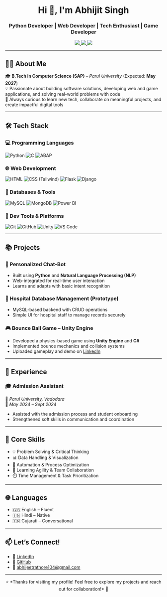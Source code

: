 <!-- Header -->
<h1 align="center">Hi 👋, I'm Abhijit Singh</h1>
<h3 align="center">Python Developer | Web Developer | Tech Enthusiast | Game Developer</h3>

<p align="center">
  <a href="https://github.com/Abhijit1018" target="_blank">
    <img src="https://img.shields.io/github/followers/Abhijit1018?label=GitHub&style=social" />
  </a>
  <a href="https://linkedin.com/in/abhijit-singh10" target="_blank">
    <img src="https://img.shields.io/badge/LinkedIn-blue?logo=linkedin&style=flat&labelColor=blue" />
  </a>
  <a href="mailto:abhijeetrathore104@gmail.com">
    <img src="https://img.shields.io/badge/Email-red?style=flat&logo=gmail&logoColor=white" />
  </a>
</p>

---

## 👨‍💻 About Me

🎓 **B.Tech in Computer Science (SAP)** – *Parul University* (Expected: **May 2027**)  
💡 Passionate about building software solutions, developing web and game applications, and solving real-world problems with code  
🚀 Always curious to learn new tech, collaborate on meaningful projects, and create impactful digital tools  

---

## 🛠️ Tech Stack

### 💻 Programming Languages
![Python](https://img.shields.io/badge/Python-3776AB?style=flat&logo=python&logoColor=white)
![C](https://img.shields.io/badge/C-00599C?style=flat&logo=c&logoColor=white)
![ABAP](https://img.shields.io/badge/ABAP-002856?style=flat&logo=sap&logoColor=white)

### 🌐 Web Development
![HTML](https://img.shields.io/badge/HTML5-E34F26?style=flat&logo=html5&logoColor=white)
![CSS (Tailwind)](https://img.shields.io/badge/Tailwind_CSS-38B2AC?style=flat&logo=tailwind-css&logoColor=white)
![Flask](https://img.shields.io/badge/Flask-000000?style=flat&logo=flask&logoColor=white)
![Django](https://img.shields.io/badge/Django-092E20?style=flat&logo=django&logoColor=white)

### 🧠 Databases & Tools
![MySQL](https://img.shields.io/badge/MySQL-00758F?style=flat&logo=mysql&logoColor=white)
![MongoDB](https://img.shields.io/badge/MongoDB-47A248?style=flat&logo=mongodb&logoColor=white)
![Power BI](https://img.shields.io/badge/Power_BI-F2C811?style=flat&logo=powerbi&logoColor=black)

### 🔧 Dev Tools & Platforms
![Git](https://img.shields.io/badge/Git-F05032?style=flat&logo=git&logoColor=white)
![GitHub](https://img.shields.io/badge/GitHub-181717?style=flat&logo=github&logoColor=white)
![Unity](https://img.shields.io/badge/Unity-000000?style=flat&logo=unity&logoColor=white)
![VS Code](https://img.shields.io/badge/VS_Code-007ACC?style=flat&logo=visual-studio-code&logoColor=white)

---

## 📚 Projects

### 🤖 Personalized Chat-Bot
- Built using **Python** and **Natural Language Processing (NLP)**
- Web-integrated for real-time user interaction
- Learns and adapts with basic intent recognition

### 🏥 Hospital Database Management (Prototype)
- MySQL-based backend with CRUD operations
- Simple UI for hospital staff to manage records securely

### 🎮 Bounce Ball Game – Unity Engine
- Developed a physics-based game using **Unity Engine** and **C#**
- Implemented bounce mechanics and collision systems
- Uploaded gameplay and demo on [LinkedIn](https://www.linkedin.com/in/abhijit-singh10)

---

## 🌟 Experience

### 🎓 Admission Assistant  
📍 *Parul University, Vadodara*  
📅 *May 2024 – Sept 2024*  
- Assisted with the admission process and student onboarding  
- Strengthened soft skills in communication and coordination  

---

## 🧠 Core Skills

- 💡 Problem Solving & Critical Thinking  
- 📊 Data Handling & Visualization  
- 🔄 Automation & Process Optimization  
- 🧠 Learning Agility & Team Collaboration  
- ⏱️ Time Management & Task Prioritization  

---

## 🌐 Languages

- 🇬🇧 English – Fluent  
- 🇮🇳 Hindi – Native  
- 🇮🇳 Gujarati – Conversational  

---

## 📫 Let’s Connect!

- 🔗 [LinkedIn](https://www.linkedin.com/in/abhijit-singh10)  
- 💼 [GitHub](https://github.com/Abhijit1018)  
- 📧 [abhijeetrathore104@gmail.com](mailto:abhijeetrathore104@gmail.com)  

---

<p align="center">
  ⭐️ *Thanks for visiting my profile! Feel free to explore my projects and reach out for collaboration!* 🤝
</p>
